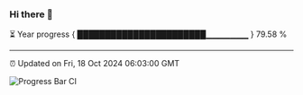 ### Hi there 👋

⏳ Year progress { ███████████████████████▁▁▁▁▁▁▁ } 79.58 %

---

⏰ Updated on Fri, 18 Oct 2024 06:03:00 GMT

![Progress Bar CI](https://github.com/EinsPommes/EinsPommes/blob/main/.github/workflows/main.yml)
